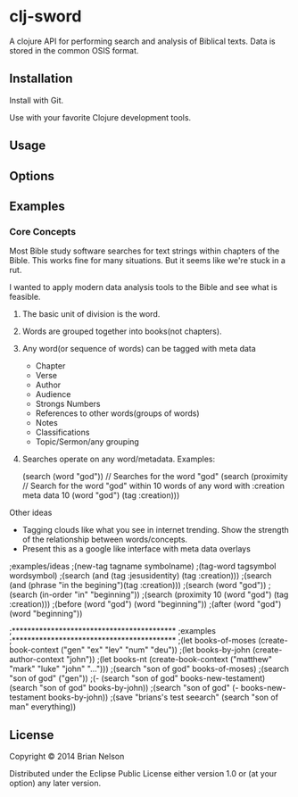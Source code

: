 # clj-sword

A clojure API for performing search and analysis of Biblical texts. Data is stored in the common OSIS format.

## Installation

Install with Git. 

Use with your favorite Clojure development tools.

## Usage


## Options


## Examples


### Core Concepts

Most Bible study software searches for text strings within chapters of the Bible. This works fine for many situations. But it seems like we're stuck in a rut.

I wanted to apply modern data analysis tools to the Bible and see what is feasible.

1. The basic unit of division is the word.
2. Words are grouped together into books(not chapters).
3. Any word(or sequence of words) can be tagged with meta data
   - Chapter
   - Verse
   - Author
   - Audience
   - Strongs Numbers
   - References to other words(groups of words)
   - Notes
   - Classifications
   - Topic/Sermon/any grouping
4. Searches operate on any word/metadata. 
   Examples:
    
	(search (word "god"))		// Searches for the word "god"
	(search (proximity 		// Search for the word "god" within 10 words of any word with :creation meta data
		  10 
		  (word "god") 
		  (tag :creation)))

Other ideas
- Tagging clouds like what you see in internet trending. Show the strength of the relationship between words/concepts. 
- Present this as a google like interface with meta data overlays

;examples/ideas
;(new-tag tagname symbolname)
;(tag-word tagsymbol wordsymbol)
;(search (and (tag :jesusidentity) (tag :creation)))
;(search (and (phrase "in the begining")(tag :creation)))
;(search (word "god"))
;(search (in-order "in" "beginning"))
;(search (proximity 10 (word "god") (tag :creation)))
;(before (word "god") (word "beginning"))
;(after (word "god") (word "beginning"))

;******************************************
;examples
;******************************************
;(let books-of-moses (create-book-context ("gen" "ex" "lev" "num" "deu"))
;(let books-by-john (create-author-context "john"))
;(let books-nt (create-book-context ("matthew" "mark" "luke" "john" "...")))
;(search "son of god" books-of-moses)
;(search "son of god" ("gen"))
;(- (search "son of god" books-new-testament) (search "son of god" books-by-john))
;(search "son of god" (- books-new-testament books-by-john))
;(save "brians's test seearch" (search "son of man" everything))




## License

Copyright © 2014 Brian Nelson

Distributed under the Eclipse Public License either version 1.0 or (at
your option) any later version.
